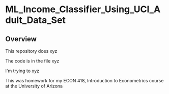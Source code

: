 # ML_Income_Classifier_Using_UCI_Adult_Data_Set


## Overview

This repository does xyz

The code is in the file xyz

I'm trying to xyz

This was homework for my ECON 418, Introduction to Econometrics course at the University of Arizona
